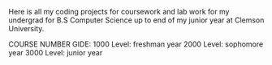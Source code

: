 Here is all my coding projects for coursework and lab work for my undergrad for B.S Computer Science up to end of my junior year at Clemson University. 

COURSE NUMBER GIDE:
1000 Level: freshman year
2000 Level: sophomore year
3000 Level: junior year
